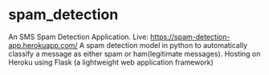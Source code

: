 # spam_detection
An SMS Spam Detection Application.
Live: https://spam-detection-app.herokuapp.com/
A spam detection model in python to automatically classify a message as either spam or ham(legitimate messages). Hosting on Heroku using Flask (a lightweight web application framework)
